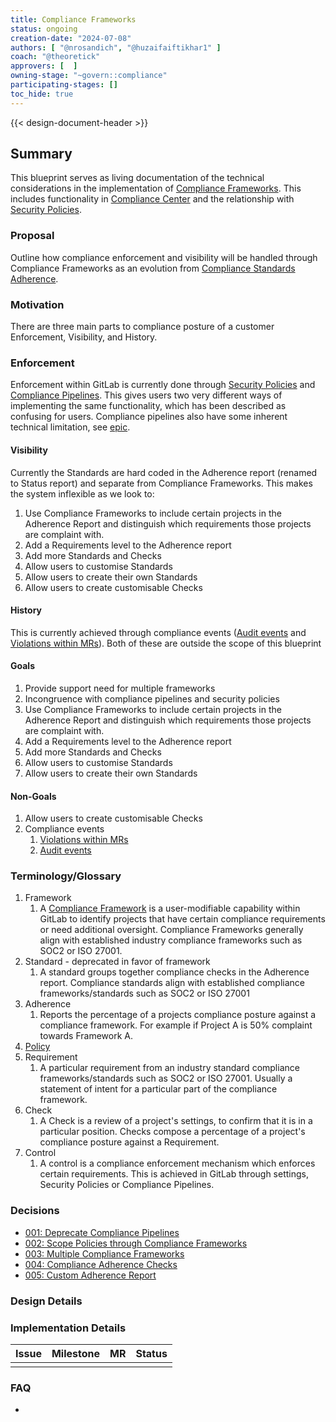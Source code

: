 ```yaml
---
title: Compliance Frameworks
status: ongoing
creation-date: "2024-07-08"
authors: [ "@nrosandich", "@huzaifaiftikhar1" ]
coach: "@theoretick"
approvers: [  ]
owning-stage: "~govern::compliance"
participating-stages: []
toc_hide: true
---
```


<!-- Blueprints often contain forward-looking statements -->
<!-- vale gitlab.FutureTense = NO -->
{{< design-document-header >}}

## Summary

This blueprint serves as living documentation of the technical considerations in the implementation of [Compliance Frameworks](https://docs.gitlab.com/ee/user/group/compliance_frameworks.html). This includes functionality in [Compliance Center](https://docs.gitlab.com/ee/user/compliance/compliance_center/) and the relationship with [Security Policies](https://docs.gitlab.com/ee/user/application_security/policies/).

### Proposal

Outline how compliance enforcement and visibility will be handled through Compliance Frameworks as an evolution from [Compliance Standards Adherence](https://docs.gitlab.com/ee/user/compliance/compliance_center/compliance_standards_adherence_dashboard.html).

### Motivation

There are three main parts to compliance posture of a customer Enforcement, Visibility, and History.

### Enforcement

Enforcement within GitLab is currently done through [Security Policies](https://docs.gitlab.com/ee/user/application_security/policies/) and [Compliance Pipelines](https://docs.gitlab.com/ee/user/group/compliance_pipelines.html). This gives users two very different ways of implementing the same functionality, which has been described as confusing for users. Compliance pipelines also have some inherent technical limitation, see [epic](https://gitlab.com/groups/gitlab-org/-/epics/6241).

#### Visibility

Currently the Standards are hard coded in the Adherence report (renamed to Status report) and separate from Compliance Frameworks. This makes the system inflexible as we look to:

1. Use Compliance Frameworks to include certain projects in the Adherence Report and distinguish which requirements those projects are complaint with.
1. Add a Requirements level to the Adherence report
1. Add more Standards and Checks
1. Allow users to customise Standards
1. Allow users to create their own Standards
1. Allow users to create customisable Checks

#### History

This is currently achieved through compliance events ([Audit events](https://docs.gitlab.com/ee/user/compliance/audit_events.html) and [Violations within MRs](https://docs.gitlab.com/ee/user/compliance/compliance_center/compliance_violations_report.html)). Both of these are outside the scope of this blueprint

#### Goals

1. Provide support need for multiple frameworks
1. Incongruence with compliance pipelines and security policies
1. Use Compliance Frameworks to include certain projects in the Adherence Report and distinguish which requirements those projects are complaint with.
1. Add a Requirements level to the Adherence report
1. Add more Standards and Checks
1. Allow users to customise Standards
1. Allow users to create their own Standards

#### Non-Goals

1. Allow users to create customisable Checks
1. Compliance events
   1. [Violations within MRs](https://docs.gitlab.com/ee/user/compliance/compliance_center/compliance_violations_report.html)
   1. [Audit events](https://docs.gitlab.com/ee/user/compliance/audit_events.html)

### Terminology/Glossary

1. Framework
   1. A [Compliance Framework](https://docs.gitlab.com/ee/user/group/compliance_frameworks.html) is a user-modifiable capability within GitLab to identify projects that have certain compliance requirements or need additional oversight. Compliance Frameworks generally align with established industry compliance frameworks such as SOC2 or ISO 27001.
1. Standard - deprecated in favor of framework
   1. A standard groups together compliance checks in the Adherence report. Compliance standards align with established compliance frameworks/standards such as SOC2 or ISO 27001
1. Adherence
   1. Reports the percentage of a projects compliance posture against a compliance framework. For example if Project A is 50% complaint towards Framework A.
1. [Policy](https://docs.gitlab.com/ee/user/application_security/policies/)
1. Requirement
   1. A particular requirement from an industry standard compliance frameworks/standards such as SOC2 or ISO 27001. Usually a statement of intent for a particular part of the compliance framework.
1. Check
   1. A Check is a review of a project's settings, to confirm that it is in a particular position. Checks compose a percentage of a project's compliance posture against a Requirement.
1. Control
   1. A control is a compliance enforcement mechanism which enforces certain requirements. This is achieved in GitLab through settings, Security Policies or Compliance Pipelines.

### Decisions

- [001: Deprecate Compliance Pipelines](decisions/001_deprecate_compliance_pipelines.md)
- [002: Scope Policies through Compliance Frameworks](decisions/002_scope_policies_through_compliance_frameworks.md)
- [003: Multiple Compliance Frameworks](decisions/003_multiple_compliance_frameworks.md)
- [004: Compliance Adherence Checks](decisions/004_compliance_adherence_checks.md)
- [005: Custom Adherence Report](decisions/005_custom_adherence_report.md)

### Design Details

### Implementation Details

| Issue | Milestone | MR | Status |
| ----- | --------- | -- | ------ |
|  |  |  |  |

### FAQ

-
